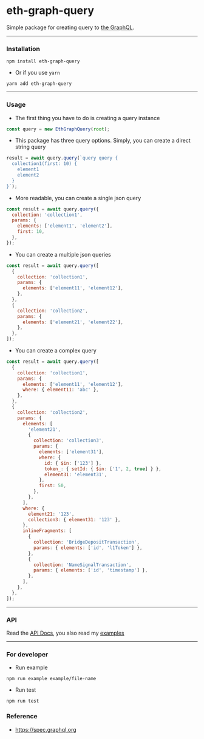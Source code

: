 <h1>
eth-graph-query
</h1>

Simple package for creating query to [the GraphQL](https://thegraph.com/).

---

### Installation

```shell
npm install eth-graph-query

```

- Or if you use `yarn`

```shell
yarn add eth-graph-query
```

---

### Usage

- The first thing you have to do is creating a query instance

```js
const query = new EthGraphQuery(root);
```

- This package has three query options. Simply, you can create a direct string query

```js
result = await query.query(`query query {
  collection1(first: 10) {
    element1
    element2
  }
}`);
```

- More readable, you can create a single json query

```js
const result = await query.query({
  collection: 'collection1',
  params: {
    elements: ['element1', 'element2'],
    first: 10,
  },
});
```

- You can create a multiple json queries

```js
const result = await query.query([
  {
    collection: 'collection1',
    params: {
      elements: ['element11', 'element12'],
    },
  },
  {
    collection: 'collection2',
    params: {
      elements: ['element21', 'element22'],
    },
  },
]);
```

- You can create a complex query

```js
const result = await query.query([
  {
    collection: 'collection1',
    params: {
      elements: ['element11', 'element12'],
      where: { element11: 'abc' },
    },
  },
  {
    collection: 'collection2',
    params: {
      elements: [
        'element21',
        {
          collection: 'collection3',
          params: {
            elements: ['element31'],
            where: {
              id: { $in: ['123'] },
              token_: { setId: { $in: ['1', 2, true] } },
              element31: 'element31',
            },
            first: 50,
          },
        },
      ],
      where: {
        element21: '123',
        collection3: { element31: '123' },
      },
      inlineFragments: [
        {
          collection: 'BridgeDepositTransaction',
          params: { elements: ['id', 'l1Token'] },
        },
        {
          collection: 'NameSignalTransaction',
          params: { elements: ['id', 'timestamp'] },
        },
      ],
    },
  },
]);
```

---

### API

Read the [API Docs](https://github.com/phamhongphuc1999/eth-graph-query/blob/main/documents/api.md), you also read my [examples](https://github.com/phamhongphuc1999/eth-graph-query/blob/main/examples)

---

### For developer

- Run example

```shell
npm run example example/file-name
```

- Run test

```shell
npm run test
```

### Reference

- https://spec.graphql.org
